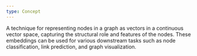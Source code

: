 ```yaml
---
type: Concept
---
```


A technique for representing nodes in a graph as vectors in a continuous vector space, capturing the structural role and features of the nodes. These embeddings can be used for various downstream tasks such as node classification, link prediction, and graph visualization.